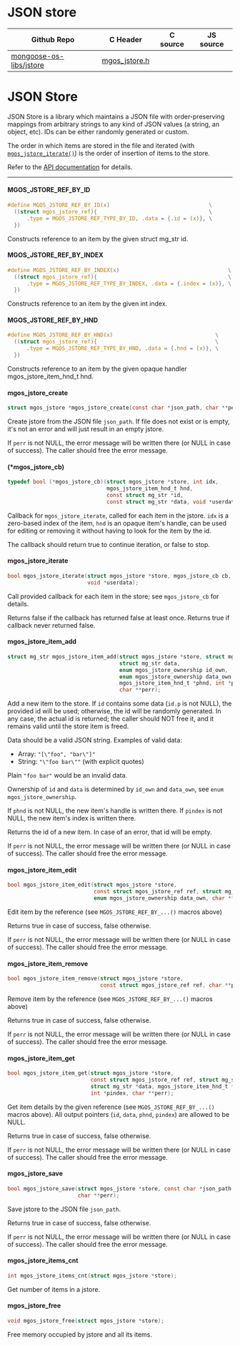 # JSON store
| Github Repo | C Header | C source  | JS source |
| ----------- | -------- | --------  | ----------------- |
| [mongoose-os-libs/jstore](https://github.com/mongoose-os-libs/jstore) | [mgos_jstore.h](https://github.com/mongoose-os-libs/jstore/tree/master/include/mgos_jstore.h) | &nbsp;  | &nbsp;         |

# JSON Store

JSON Store is a library which maintains a JSON file with order-preserving
mappings from arbitrary strings to any kind of JSON values (a string, an
object, etc). IDs can be either randomly generated or custom.

The order in which items are stored in the file and iterated (with
[`mgos_jstore_iterate()`](https://mongoose-os.com/docs/api/mgos_jstore.h.html#mgos_jstore_iterate))
is the order of insertion of items to the store.

Refer to the [API documentation](https://mongoose-os.com/docs/api/mgos_jstore.h.html)
for details.


 ----- 
#### MGOS_JSTORE_REF_BY_ID

```c
#define MGOS_JSTORE_REF_BY_ID(x)                               \
  ((struct mgos_jstore_ref){                                   \
      .type = MGOS_JSTORE_REF_TYPE_BY_ID, .data = {.id = (x)}, \
  })
```

Constructs reference to an item by the given struct mg_str id.
 
#### MGOS_JSTORE_REF_BY_INDEX

```c
#define MGOS_JSTORE_REF_BY_INDEX(x)                                  \
  ((struct mgos_jstore_ref){                                         \
      .type = MGOS_JSTORE_REF_TYPE_BY_INDEX, .data = {.index = (x)}, \
  })
```

Constructs reference to an item by the given int index.
 
#### MGOS_JSTORE_REF_BY_HND

```c
#define MGOS_JSTORE_REF_BY_HND(x)                                \
  ((struct mgos_jstore_ref){                                     \
      .type = MGOS_JSTORE_REF_TYPE_BY_HND, .data = {.hnd = (x)}, \
  })
```

Constructs reference to an item by the given opaque handler
mgos_jstore_item_hnd_t hnd.
 
#### mgos_jstore_create

```c
struct mgos_jstore *mgos_jstore_create(const char *json_path, char **perr);
```

Create jstore from the JSON file `json_path`. If file does not exist or
is empty, it's not an error and will just result in an empty jstore.

If `perr` is not NULL, the error message will be written there (or NULL
in case of success). The caller should free the error message.
 
#### (*mgos_jstore_cb)

```c
typedef bool (*mgos_jstore_cb)(struct mgos_jstore *store, int idx,
                               mgos_jstore_item_hnd_t hnd,
                               const struct mg_str *id,
                               const struct mg_str *data, void *userdata);
```

Callback for `mgos_jstore_iterate`, called for each item in the jstore.
`idx` is a zero-based index of the item, `hnd` is an opaque item's
handle, can be used for editing or removing it without having to look for
the item by the id.

The callback should return true to continue iteration, or false to stop.
 
#### mgos_jstore_iterate

```c
bool mgos_jstore_iterate(struct mgos_jstore *store, mgos_jstore_cb cb,
                         void *userdata);
```

Call provided callback for each item in the store; see `mgos_jstore_cb` for
details.

Returns false if the callback has returned false at least once. Returns true
if callback never returned false.
 
#### mgos_jstore_item_add

```c
struct mg_str mgos_jstore_item_add(struct mgos_jstore *store, struct mg_str id,
                                   struct mg_str data,
                                   enum mgos_jstore_ownership id_own,
                                   enum mgos_jstore_ownership data_own,
                                   mgos_jstore_item_hnd_t *phnd, int *pindex,
                                   char **perr);
```

Add a new item to the store. If `id` contains some data (`id.p` is not NULL),
the provided id will be used; otherwise, the id will be randomly generated.
In any case, the actual id is returned; the caller should NOT free it,
and it remains valid until the store item is freed.

Data should be a valid JSON string. Examples of valid data:

- Array: `"[\"foo", "bar\"]"`
- String: `"\"foo bar\""` (with explicit quotes)

Plain `"foo bar"` would be an invalid data.

Ownership of `id` and `data` is determined by `id_own` and `data_own`,
see `enum mgos_jstore_ownership`.

If `phnd` is not NULL, the new item's handle is written there.
If `pindex` is not NULL, the new item's index is written there.

Returns the id of a new item. In case of an error, that id will be empty.

If `perr` is not NULL, the error message will be written there (or NULL
in case of success). The caller should free the error message.
 
#### mgos_jstore_item_edit

```c
bool mgos_jstore_item_edit(struct mgos_jstore *store,
                           const struct mgos_jstore_ref ref, struct mg_str data,
                           enum mgos_jstore_ownership data_own, char **perr);
```

Edit item by the reference (see `MGOS_JSTORE_REF_BY_...()` macros above)

Returns true in case of success, false otherwise.

If `perr` is not NULL, the error message will be written there (or NULL
in case of success). The caller should free the error message.
 
#### mgos_jstore_item_remove

```c
bool mgos_jstore_item_remove(struct mgos_jstore *store,
                             const struct mgos_jstore_ref ref, char **perr);
```

Remove item by the reference (see `MGOS_JSTORE_REF_BY_...()` macros above)

Returns true in case of success, false otherwise.

If `perr` is not NULL, the error message will be written there (or NULL
in case of success). The caller should free the error message.
 
#### mgos_jstore_item_get

```c
bool mgos_jstore_item_get(struct mgos_jstore *store,
                          const struct mgos_jstore_ref ref, struct mg_str *id,
                          struct mg_str *data, mgos_jstore_item_hnd_t *phnd,
                          int *pindex, char **perr);
```

Get item details by the given reference (see `MGOS_JSTORE_REF_BY_...()`
macros above). All output pointers (`id`, `data`, `phnd`, `pindex`) are
allowed to be NULL.

Returns true in case of success, false otherwise.

If `perr` is not NULL, the error message will be written there (or NULL
in case of success). The caller should free the error message.
 
#### mgos_jstore_save

```c
bool mgos_jstore_save(struct mgos_jstore *store, const char *json_path,
                      char **perr);
```

Save jstore to the JSON file `json_path`.

Returns true in case of success, false otherwise.

If `perr` is not NULL, the error message will be written there (or NULL
in case of success). The caller should free the error message.
 
#### mgos_jstore_items_cnt

```c
int mgos_jstore_items_cnt(struct mgos_jstore *store);
```

Get number of items in a jstore.
 
#### mgos_jstore_free

```c
void mgos_jstore_free(struct mgos_jstore *store);
```

Free memory occupied by jstore and all its items.
 
